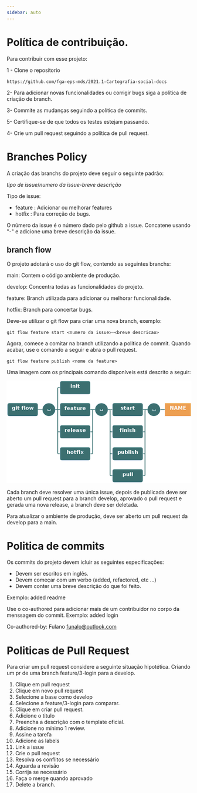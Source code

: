 ```yaml
---
sidebar: auto
---
```


# Política de contribuição.

Para contribuir com esse projeto:

1 - Clone o repositorio 

    https://github.com/fga-eps-mds/2021.1-Cartografia-social-docs

2- Para adicionar novas funcionalidades ou corrigir bugs siga a política de criação de branch.

3- Commite as mudanças seguindo a política de commits.

5- Certifique-se de que todos os testes estejam passando.

4- Crie um pull request seguindo a política de pull request.

# Branches Policy
A criação das branchs do projeto deve seguir o seguinte padrão:

_tipo de issue_/_numero da issue_-_breve descrição_

Tipo de issue:
- feature : Adicionar ou melhorar features
- hotfix : Para correção de bugs.

O número da issue é o número dado pelo github a issue. Concatene usando "-" e adicione uma breve descrição da issue.

## branch flow

O projeto adotará o uso do git flow, contendo as seguintes branchs:

main: Contem o código ambiente de produção.

develop: Concentra todas as funcionalidades do projeto.

feature: Branch utilizada para adicionar ou melhorar funcionalidade.

hotfix: Branch para concertar bugs.

Deve-se utilizar o git flow para criar uma nova branch, exemplo:

    git flow feature start <numero da issue>-<breve descricao>

Agora, comece a comitar na branch utilizando a politica de commit. Quando acabar, use o comando a seguir e abra o pull request.

    git flow feature publish <nome da feature>

Uma imagem com os principais comando disponíveis está descrito a seguir:

![git flow image]( ../images/git-flow-commands.png)

Cada branch deve resolver uma única issue, depois de publicada deve ser aberto um pull request para a branch develop, aprovado o pull request e gerada uma nova release, a branch deve ser deletada.

Para atualizar o ambiente de produção, deve ser aberto um pull request da develop para a main. 

# Politica de commits
Os commits do projeto devem icluir as seguintes especificações:

- Devem ser escritos em inglês.
- Devem começar com um verbo (added, refactored, etc ...)
- Devem conter uma breve descrição do que foi feito.

Exemplo: added readme

Use o co-authored para adicionar mais de um contribuidor no corpo da menssagem do commit.
Exemplo: 
added login

Co-authored-by: Fulano <funalo@outlook.com>

# Politicas de Pull Request
Para criar um pull request considere a seguinte situação hipotética. Criando um pr de uma branch feature/3-login para a develop.

1) Clique em pull request
2) Clique em novo pull request
3) Selecione a base como develop
4) Selecione a feature/3-login para comparar.
5) Clique em criar pull request.
6) Adicione o titulo
7) Preencha a descrição com o template oficial.
8) Adicione no mínimo 1 review.
9) Assine a tarefa
10) Adicione as labels
11) Link a issue
12) Crie o pull request
13) Resolva os conflitos se necessário
14) Aguarda a revisão
15) Corrija se necessário
16) Faça o merge quando aprovado
17) Delete a branch.